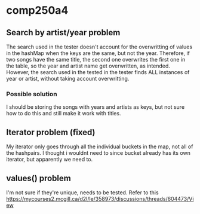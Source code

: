 # comp250a4

## Search by artist/year problem
The search used in the tester doesn't account for the overwritting of values in the hashMap when the keys are the same, but not the year. Therefore, if two songs have the same title, the second one overwrites the first one in the table, so the year and artist name get overwritten, as intended.
However, the search used in the tested in the tester finds ALL instances of year or artist, without taking account overwritting.
### Possible solution
I should be storing the songs with years and artists as keys, but not sure how to do this and still make it work with titles.
 

## Iterator problem (fixed)
My iterator only goes through all the individual buckets in the map, not all of the hashpairs. I thought i wouldnt need to since bucket already has its own iterator, but apparently we need to. 

## values() problem
I'm not sure if they're unique, needs to be tested. Refer to this https://mycourses2.mcgill.ca/d2l/le/358973/discussions/threads/604473/View
